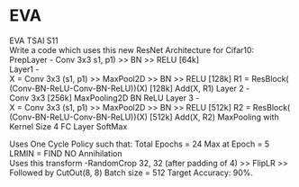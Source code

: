 # EVA
EVA TSAI
S11<br>
Write a code which uses this new ResNet Architecture for Cifar10:<br>
PrepLayer - Conv 3x3 s1, p1) >> BN >> RELU [64k]<br>
Layer1 -<br>
X = Conv 3x3 (s1, p1) >> MaxPool2D >> BN >> RELU [128k]
R1 = ResBlock( (Conv-BN-ReLU-Conv-BN-ReLU))(X) [128k]
Add(X, R1)
Layer 2 -<br>
Conv 3x3 [256k]
MaxPooling2D
BN
ReLU
Layer 3 -<br>
X = Conv 3x3 (s1, p1) >> MaxPool2D >> BN >> RELU [512k]
R2 = ResBlock( (Conv-BN-ReLU-Conv-BN-ReLU))(X) [512k]
Add(X, R2)
MaxPooling with Kernel Size 4
FC Layer
SoftMax<br>

Uses One Cycle Policy such that:
Total Epochs = 24
Max at Epoch = 5
LRMIN = FIND
NO Annihilation<br>
Uses this transform -RandomCrop 32, 32 (after padding of 4) >> FlipLR >> Followed by CutOut(8, 8)
Batch size = 512
Target Accuracy: 90%.
